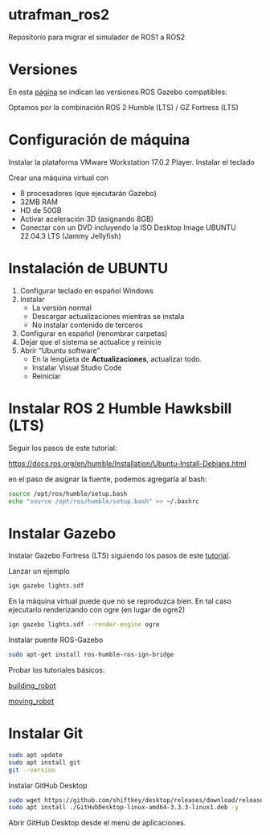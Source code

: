 # utrafman_ros2
Repositorio para migrar el simulador de ROS1 a ROS2

# Versiones

En esta [página](https://gazebosim.org/docs/fortress/ros_installation) se indican las versiones ROS Gazebo compatibles:

Optamos por la combinación ROS 2 Humble (LTS) / GZ Fortress (LTS)



# Configuración de máquina

Instalar la plataforma VMware Workstation 17.0.2 Player.
Instalar el teclado

Crear una máquina virtual con
- 8 procesadores (que ejecutarán Gazebo)
- 32MB RAM
- HD de 50GB
- Activar aceleración 3D (asignando 8GB)
- Conectar con un DVD incluyendo la ISO Desktop Image UBUNTU 22.04.3 LTS (Jammy Jellyfish)

# Instalación de UBUNTU
1. Configurar teclado en español Windows
2. Instalar
	- La versión normal
	- Descargar actualizaciones mientras se instala
	- No instalar contenido de terceros
3. Configurar en español (renombrar carpetas)
4. Dejar que el sistema se actualice y reinicie
5. Abrir “Ubuntu software”
	- En la lengüeta de **Actualizaciones**, actualizar todo.
 	- Instalar Visual Studio Code
 	- Reiniciar

# Instalar ROS 2 Humble Hawksbill (LTS)
Seguir los pasos de este tutorial:

https://docs.ros.org/en/humble/Installation/Ubuntu-Install-Debians.html

en el paso de asignar la fuente, podemos agregarla al bash:

```bash
source /opt/ros/humble/setup.bash
echo "source /opt/ros/humble/setup.bash" >> ~/.bashrc
```

# Instalar Gazebo

Instalar Gazebo Fortress (LTS) siguiendo los pasos de este [tutorial](https://gazebosim.org/docs/fortress/install_ubuntu).

Lanzar un ejemplo
```bash
ign gazebo lights.sdf
```

En la máquina virtual puede que no se reproduzca bien. En tal caso ejecutarlo renderizando con ogre (en lugar de ogre2)
```bash
ign gazebo lights.sdf --render-engine ogre
```

Instalar puente ROS-Gazebo
```bash
sudo apt-get install ros-humble-ros-ign-bridge
```


Probar los tutoriales básicos:

[building_robot](https://gazebosim.org/docs/fortress/building_robot)

[moving_robot](https://gazebosim.org/docs/fortress/moving_robot)

# Instalar Git

```bash
sudo apt update
sudo apt install git
git --version
```

Instalar GitHub Desktop

```bash
sudo wget https://github.com/shiftkey/desktop/releases/download/release-3.3.3-linux1/GitHubDesktop-linux-amd64-3.3.3-linux1.deb
sudo apt install ./GitHubDesktop-linux-amd64-3.3.3-linux1.deb -y
```
Abrir GitHub Desktop desde el menú de aplicaciones.

